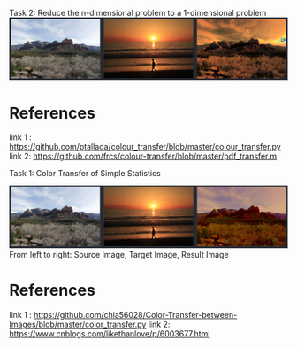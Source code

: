 Task 2: Reduce the n-dimensional problem to a 1-dimensional problem
![Result1](resulttask2.png)

# References
link 1 : https://github.com/ptallada/colour_transfer/blob/master/colour_transfer.py
link 2:  https://github.com/frcs/colour-transfer/blob/master/pdf_transfer.m




Task 1: Color Transfer of Simple Statistics

![Result1](result1.png)
From left to right: Source Image, Target Image, Result Image

# References
link 1 : https://github.com/chia56028/Color-Transfer-between-Images/blob/master/color_transfer.py
link 2: https://www.cnblogs.com/likethanlove/p/6003677.html